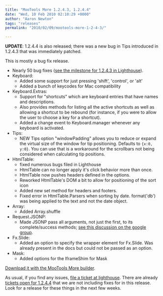 ```yaml
---
title: "MooTools More 1.2.4.3, 1.2.4.4"
date: "Wed, 10 Feb 2010 02:10:29 +0000"
author: "Aaron Newton"
tags: "releases"
permalink: "2010/02/09/mootools-more-1-2-4-3/"

---
```

<strong>UPDATE</strong>: 1.2.4.4 is also released; there was a new bug in Tips introduced in 1.2.4.3 that was immediately patched.

This is mostly a bug fix release.

* Nearly 50 bug fixes ([see the milestone for 1.2.4.3 in Lighthouse](https://mootools.lighthouseapp.com/projects/24057/milestones/54424-1243)).
* Keyboard:
  * Added some support for just pressing 'shift', 'control', or 'alt'
  * Added a bunch of keycodes for Mac compatibility
* Keyboard.Extras:
  * Support for "shortcuts" which are keyboard entries that have names and descriptions.
  * Also provides methods for listing all the active shortcuts as well as allowing a shortcut to be rebound (for instance, if you were to allow the user to choose a key for a shortcut).
  * Added a change event to Keyboard.manager whenever any keyboard is activated.
* Tips:
  * NEW Tips option "windowPadding" allows you to reduce or expand the virtual size of the window for tip positioning. Defaults to `{x:0, y:0}`. You can use that is a workaround for the scrollbars not being considered when calculating tip positions.
* HtmlTable:
  * fixed numerous bugs filed in Lighthouse
  * HtmlTable can no longer apply it's click behavior more than once.
  * HtmlTable now pushes headers defined in the options.
  * Reworked HtmlTable's DOM a bit to allow for positioning of the sort icon
  * Added new set method for headers and footers.
  * Fixed error in HtmlTable.Parsers when sorting by date. format('db') was being applied to the text and not the date object.
* Array: 
  * Added Array.shuffle
* Request.JSONP:
  * Made JSONP pass all arguments, not just the first, to its complete/success methods; [see this discussion on the google group](http://groups.google.com/group/mootools-users/browse_thread/thread/9cfa52bf0cf05bac).
* Fx.Slide:
  * Added an option to specify the wrapper element for Fx.Slide. Was already present in the docs but could not be passed as an option.
* Mask:
  * Added options for the IframeShim for Mask

[Download it with the MooTools More builder](/more).

As usual, if you find any issues, [file a ticket at lighthouse](https://mootools.lighthouseapp.com/projects/24057/). There are already [tickets open for 1.2.4.4](https://mootools.lighthouseapp.com/projects/24057-mootoolsmore/milestones/60506-1244) that we are not including fixes for in this release. Look for a release for these things in the next few weeks.